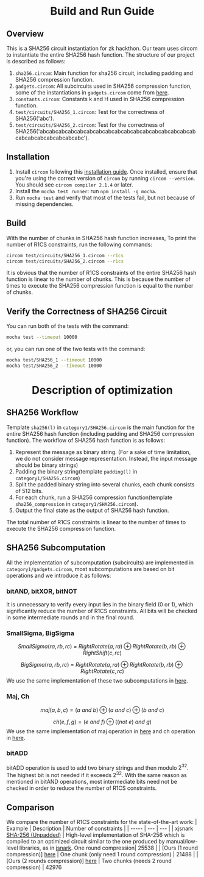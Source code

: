 <h1 align="center">Build and Run Guide</h1>

## Overview
This is a SHA256 circuit instantiation for zk hackthon. Our team uses circom to instantiate the entire SHA256 hash function.
The structure of our project is described as follows:
1. `sha256.circom`: Main function for sha256 circuit, including padding and SHA256 compression function.
2. `gadgets.circom`: All subcircuits used in SHA256 compression function, some of the instantiations in `gadgets.circom` come from [here](https://github.com/iden3/circomlib/tree/master/circuits/sha256).
3. `constants.circom`: Constants k and H used in SHA256 compression function.
4. `test/circuits/SHA256_1.circom`: Test for the correctness of SHA256('abc').
5. `test/circuits/SHA256_2.circom`: Test for the correctness of SHA256('abcabcabcabcabcabcabcabcabcabcabcabcabcabcabcabcabcabcabcabcabcabcabcabc').

## Installation
1. Install `circom` following this [installation guide](https://docs.circom.io/getting-started/installation/). Once installed, ensure that you're using the correct version of `circom` by running `circom --version`. You should see `circom compiler 2.1.4` or later.
2. Install the `mocha test runner`: run `npm install -g mocha`.
3. Run `mocha test` and verify that most of the tests fail, but not because of missing dependencies.

## Build
With the number of chunks in SHA256 hash function increases, 
To print the number of R1CS constraints, run the following commands:
```sh
circom test/circuits/SHA256_1.circom --r1cs
circom test/circuits/SHA256_2.circom --r1cs
```
It is obvious that the number of R1CS constraints of the entire SHA256 hash function is linear to the number of chunks.
This is because the number of times to execute the SHA256 compression function is equal to the number of chunks.

## Verify the Correctness of SHA256 Circuit
You can run both of the tests with the command:
```sh
mocha test --timeout 10000
```
or, you can run one of the two tests with the command:
```sh
mocha test/SHA256_1 --timeout 10000
mocha test/SHA256_2 --timeout 10000
```
<h1 align="center">Description of optimization</h1>

## SHA256 Workflow
Template `sha256(l)` in `category1/SHA256.circom` is the main function for the entire SHA256 hash function (including padding and SHA256 compression function).
The workflow of SHA256 hash function is as follows:
  
1. Represent the message as binary string. (For a sake of time limitation, we do not consider message representation. Instead, the input message should be binary strings)
2. Padding the binary string(template `padding(l)` in `category1/SHA256.circom`) 
3. Split the padded binary string into several chunks, each chunk consists of 512 bits.
4. For each chunk, run a SHA256 compression function(template `sha256_compression` in `category1/SHA256.circom`).
5. Output the final state as the output of SHA256 hash function.
  
The total number of R1CS constraints is linear to the number of times to execute the SHA256 compression function.

## SHA256 Subcomputation
All the implementation of subcomputation (subcircuits) are implemented in `category1/gadgets.circom`,
most subcomputations are based on bit operations and we introduce it as follows:
### bitAND, bitXOR, bitNOT
It is unnecessary to verify every input lies in the binary field (0 or 1), which significantly reduce the number of R1CS constraints.
All bits will be checked in some intermediate rounds and in the final round.
### SmallSigma, BigSigma
$$SmallSigma(ra, rb, rc)\ =\ RightRotate(a, ra)\oplus{RightRotate(b, rb)}\oplus{RightShift(c, rc)}$$ 
  
$$BigSigma(ra, rb, rc)\ =\ RightRotate(a, ra)\oplus{RightRotate(b, rb)}\oplus{RightRotate(c, rc)}$$ 
We use the same implementation of these two subcomputations in [here](https://github.com/iden3/circomlib/blob/master/circuits/sha256/sigma.circom).
### Maj, Ch
$$maj(a,b,c) = (a\ and\ b) \oplus (a\ and\ c) \oplus (b\ and\ c)$$
  
$$ch(e,f,g) = (e\ and\ f) \oplus ((not\ e)\ and\ g)$$
We use the same implementation of maj operation in [here](https://github.com/iden3/circomlib/blob/master/circuits/sha256/maj.circom) and ch operation in [here](https://github.com/iden3/circomlib/blob/master/circuits/sha256/ch.circom).
### bitADD
bitADD operation is used to add two binary strings and then modulo $2^{32}$. The highest bit is not needed if it exceeds $2^{32}$.
With the same reason as mentioned in bitAND operations, most intermediate bits need not be checked in order to reduce the number of R1CS constraints.


## Comparison
We compare the number of R1CS constraints for the state-of-the-art work:
| Example | Description | Number of constraints |
| ----- | --- | --- |
| xjsnark [SHA-256 (Unpadded)](https://github.com/akosba/xjsnark/tree/master/doc/code_previews/README.md#sha-256-unpadded) |  High-level implementation of SHA-256 which is compiled to an optimized circuit similar to the one produced by manual/low-level libraries, as in [jsnark](https://github.com/akosba/jsnark). One round compression| 25538 | 
| [Ours (1 round compression)] [here](https://github.com/yyb9882/zk_hackthon/blob/main/category1/test/circuits/SHA256_1.circom) | One chunk (only need 1 round compression) | 21488 |
| [Ours (2 rounds compression)] [here](https://github.com/yyb9882/zk_hackthon/blob/main/category1/test/circuits/SHA256_2.circom) | Two chunks (needs 2 round compression) | 42976 
